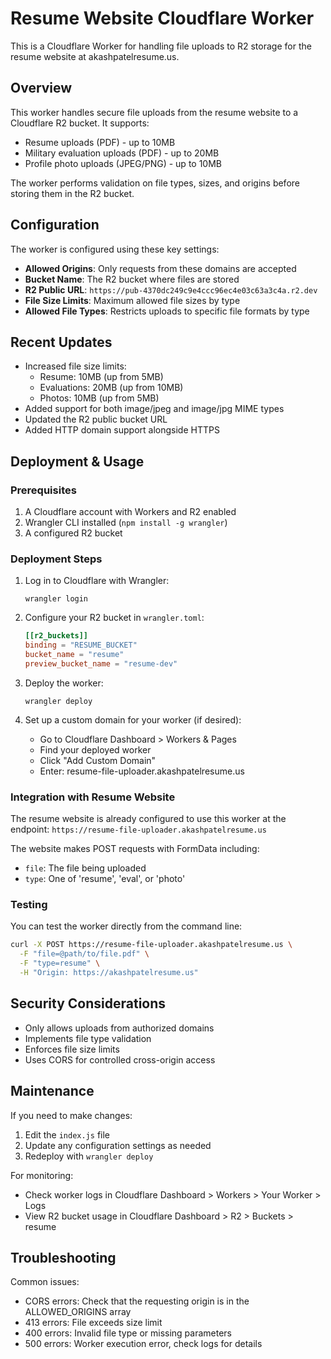# Resume Website Cloudflare Worker

This is a Cloudflare Worker for handling file uploads to R2 storage for the resume website at akashpatelresume.us.

## Overview

This worker handles secure file uploads from the resume website to a Cloudflare R2 bucket. It supports:

- Resume uploads (PDF) - up to 10MB
- Military evaluation uploads (PDF) - up to 20MB
- Profile photo uploads (JPEG/PNG) - up to 10MB

The worker performs validation on file types, sizes, and origins before storing them in the R2 bucket.

## Configuration

The worker is configured using these key settings:

- **Allowed Origins**: Only requests from these domains are accepted
- **Bucket Name**: The R2 bucket where files are stored
- **R2 Public URL**: `https://pub-4370dc249c9e4ccc96ec4e03c63a3c4a.r2.dev`
- **File Size Limits**: Maximum allowed file sizes by type
- **Allowed File Types**: Restricts uploads to specific file formats by type

## Recent Updates

- Increased file size limits:
  - Resume: 10MB (up from 5MB)
  - Evaluations: 20MB (up from 10MB)
  - Photos: 10MB (up from 5MB)
- Added support for both image/jpeg and image/jpg MIME types
- Updated the R2 public bucket URL
- Added HTTP domain support alongside HTTPS

## Deployment & Usage

### Prerequisites

1. A Cloudflare account with Workers and R2 enabled
2. Wrangler CLI installed (`npm install -g wrangler`)
3. A configured R2 bucket

### Deployment Steps

1. Log in to Cloudflare with Wrangler:
   ```
   wrangler login
   ```

2. Configure your R2 bucket in `wrangler.toml`:
   ```toml
   [[r2_buckets]]
   binding = "RESUME_BUCKET"
   bucket_name = "resume"
   preview_bucket_name = "resume-dev"
   ```

3. Deploy the worker:
   ```
   wrangler deploy
   ```

4. Set up a custom domain for your worker (if desired):
   - Go to Cloudflare Dashboard > Workers & Pages
   - Find your deployed worker
   - Click "Add Custom Domain"
   - Enter: resume-file-uploader.akashpatelresume.us

### Integration with Resume Website

The resume website is already configured to use this worker at the endpoint:
`https://resume-file-uploader.akashpatelresume.us`

The website makes POST requests with FormData including:
- `file`: The file being uploaded
- `type`: One of 'resume', 'eval', or 'photo'

### Testing

You can test the worker directly from the command line:
```bash
curl -X POST https://resume-file-uploader.akashpatelresume.us \
  -F "file=@path/to/file.pdf" \
  -F "type=resume" \
  -H "Origin: https://akashpatelresume.us"
```

## Security Considerations

- Only allows uploads from authorized domains
- Implements file type validation
- Enforces file size limits
- Uses CORS for controlled cross-origin access

## Maintenance

If you need to make changes:

1. Edit the `index.js` file
2. Update any configuration settings as needed
3. Redeploy with `wrangler deploy`

For monitoring:
- Check worker logs in Cloudflare Dashboard > Workers > Your Worker > Logs
- View R2 bucket usage in Cloudflare Dashboard > R2 > Buckets > resume

## Troubleshooting

Common issues:
- CORS errors: Check that the requesting origin is in the ALLOWED_ORIGINS array
- 413 errors: File exceeds size limit
- 400 errors: Invalid file type or missing parameters
- 500 errors: Worker execution error, check logs for details 